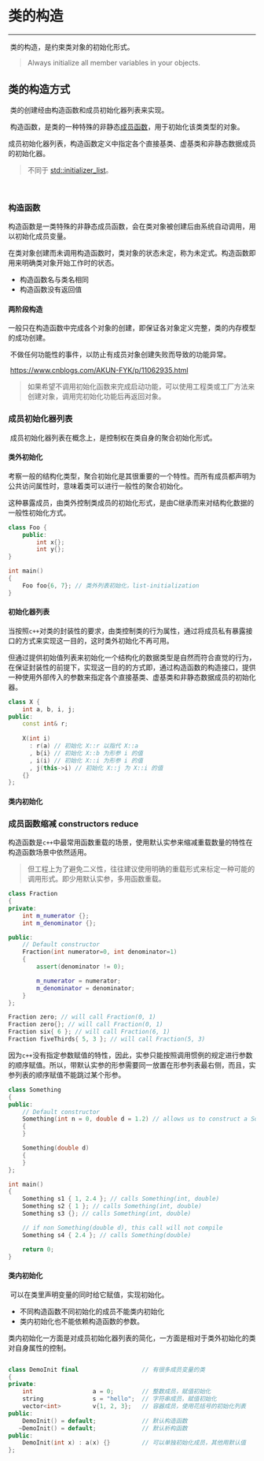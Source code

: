 # 类的构造

---

​		类的构造，是约束类对象的初始化形式。

> Always initialize all member variables in your objects.

## 类的构造方式

​		类的创建经由构造函数和成员初始化器列表来实现。

​		构造函数，是类的一种特殊的非静态[成员函数](https://zh.cppreference.com/w/cpp/language/member_functions)，用于初始化该类类型的对象。

​		成员初始化器列表，构造函数定义中指定各个直接基类、虚基类和非静态数据成员的初始化器。 

> 不同于 [std::initializer_list](https://zh.cppreference.com/w/cpp/utility/initializer_list)。

​		

### 构造函数

​		构造函数是一类特殊的非静态成员函数，会在类对象被创建后由系统自动调用，用以初始化成员变量。

​		在类对象创建而未调用构造函数时，类对象的状态未定，称为未定式。构造函数即用来明确类对象开始工作时的状态。

- 构造函数名与类名相同
- 构造函数没有返回值

#### 两阶段构造

​		一般只在构造函数中完成各个对象的创建，即保证各对象定义完整，类的内存模型的成功创建。

​		不做任何功能性的事件，以防止有成员对象创建失败而导致的功能异常。

​		https://www.cnblogs.com/AKUN-FYK/p/11062935.html

> ​		如果希望不调用初始化函数来完成启动功能，可以使用工程类或工厂方法来创建对象，调用完初始化功能后再返回对象。



### 成员初始化器列表

​		成员初始化器列表在概念上，是控制权在类自身的聚合初始化形式。

#### 类外初始化

​		考察一般的结构化类型，聚合初始化是其很重要的一个特性。而所有成员都声明为公共访问属性时，意味着类可以进行一般性的聚合初始化。

​		这种暴露成员，由类外控制类成员的初始化形式，是由C继承而来对结构化数据的一般性初始化方式。

```c++
class Foo {
    public:
    	int x{};
    	int y{};
}

int main()
{
 	Foo foo{6, 7}; // 类外列表初始化，list-initialization
}
```



#### 初始化器列表

​		当按照`c++`对类的封装性的要求，由类控制类的行为属性，通过将成员私有暴露接口的方式来实现这一目的，这时类外初始化不再可用。

​		但通过提供初始值列表来初始化一个结构化的数据类型是自然而符合直觉的行为，在保证封装性的前提下，实现这一目的的方式即，通过构造函数的构造接口，提供一种使用外部传入的参数来指定各个直接基类、虚基类和非静态数据成员的初始化器。

```c++
class X {
    int a, b, i, j;
public:
    const int& r;
    
    X(int i)
      : r(a) // 初始化 X::r 以指代 X::a
      , b{i} // 初始化 X::b 为形参 i 的值
      , i(i) // 初始化 X::i 为形参 i 的值
      , j(this->i) // 初始化 X::j 为 X::i 的值
    {}
};
```



#### 类内初始化





### 成员函数缩减 constructors reduce

​		构造函数是`c++`中最常用函数重载的场景，使用默认实参来缩减重载数量的特性在构造函数场景中依然适用。

> 但工程上为了避免二义性，往往建议使用明确的重载形式来标定一种可能的调用形式。即少用默认实参，多用函数重载。

```c++
class Fraction
{
private:
    int m_numerator {};
    int m_denominator {};

public:
    // Default constructor
    Fraction(int numerator=0, int denominator=1)
    {
        assert(denominator != 0);

        m_numerator = numerator;
        m_denominator = denominator;
    }
};

Fraction zero; // will call Fraction(0, 1)
Fraction zero{}; // will call Fraction(0, 1)
Fraction six{ 6 }; // will call Fraction(6, 1)
Fraction fiveThirds{ 5, 3 }; // will call Fraction(5, 3)
```

​		因为`c++`没有指定参数赋值的特性，因此，实参只能按照调用惯例的规定进行参数的顺序赋值。所以，带默认实参的形参需要同一放置在形参列表最右侧，而且，实参列表的顺序赋值不能跳过某个形参。

```c++
class Something
{
public:
	// Default constructor
	Something(int n = 0, double d = 1.2) // allows us to construct a Something(int, double), Something(int), or Something()
	{
	}

	Something(double d)
	{
	}
};

int main()
{
	Something s1 { 1, 2.4 }; // calls Something(int, double)
	Something s2 { 1 }; // calls Something(int, double)
	Something s3 {}; // calls Something(int, double)

    // if non Something(double d), this call will not compile
	Something s4 { 2.4 }; // calls Something(double)

	return 0;
}
```





#### 类内初始化

​		可以在类里声明变量的同时给它赋值，实现初始化。

- 不同构造函数不同初始化的成员不能类内初始化
- 类内初始化也不能依赖构造函数的参数。

​		类内初始化一方面是对成员初始化器列表的简化，一方面是相对于类外初始化的类对自身属性的控制。

```c++

class DemoInit final                  // 有很多成员变量的类
{
private:
    int                 a = 0;        // 整数成员，赋值初始化
    string              s = "hello";  // 字符串成员，赋值初始化
    vector<int>         v{1, 2, 3};   // 容器成员，使用花括号的初始化列表
public:
    DemoInit() = default;             // 默认构造函数
   ~DemoInit() = default;             // 默认析构函数
public:
    DemoInit(int x) : a(x) {}         // 可以单独初始化成员，其他用默认值
};

```





​		